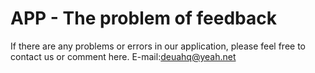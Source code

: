 # APP - The problem of feedback

If there are any problems or errors in our application, please feel free to contact us or comment here. 
E-mail:deuahq@yeah.net
